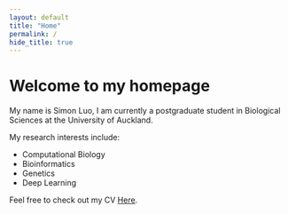 ```yaml
---
layout: default
title: "Home"
permalink: /
hide_title: true
---
```


# Welcome to my homepage

My name is Simon Luo, I am currently a postgraduate student in Biological Sciences at the University of Auckland.

My research interests include:

- Computational Biology
- Bioinformatics
- Genetics
- Deep Learning

Feel free to check out my CV [Here](/assets/CV_Simon.pdf).
